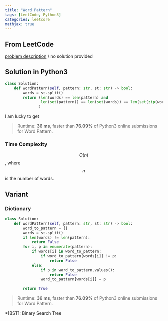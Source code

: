 ```yaml
---
title: "Word Pattern"
tags: [LeetCode, Python3]
categories: leetcore
mathjax: true
---
```


## From LeetCode
[problem description](https://leetcode.com/problems/word-pattern/)
/
no solution provided

## Solution in Python3
```python
class Solution:
    def wordPattern(self, pattern: str, st: str) -> bool: 
        words = st.split()
        return (len(words) == len(pattern) and 
                len(set(pattern)) == len(set(words)) == len(set(zip(words, pattern)))
               )
```
I am lucky to get
> Runtime: **36 ms**, faster than **76.09%** of Python3 online submissions for Word Pattern.

### Time Complexity
$$O(n)$$, where $$n$$ is the number of words.

## Variant
### Dictionary
```python
class Solution:
    def wordPattern(self, pattern: str, st: str) -> bool:
        word_to_pattern = {}
        words = st.split()
        if len(words) != len(pattern):
            return False
        for i, p in enumerate(pattern):
            if words[i] in word_to_pattern:
                if word_to_pattern[words[i]] != p:
                    return False
            else:
                if p in word_to_pattern.values():
                    return False
                word_to_pattern[words[i]] = p
            
        return True
```
> Runtime: **36 ms**, faster than **76.09%** of Python3 online submissions for Word Pattern.

*[BST]: Binary Search Tree